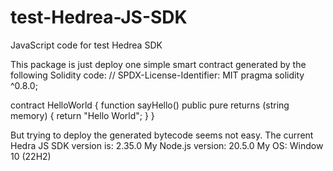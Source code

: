 # test-Hedrea-JS-SDK
JavaScript code for test Hedrea SDK

This package is just deploy one simple smart contract generated by the following Solidity code:
// SPDX-License-Identifier: MIT
pragma solidity ^0.8.0;

contract HelloWorld {
    function sayHello() public pure returns (string memory) {
        return "Hello World";
    }
}

But trying to deploy the generated bytecode seems not easy.
The current Hedra JS SDK version is: 2.35.0
My Node.js version: 20.5.0
My OS: Window 10 (22H2)
